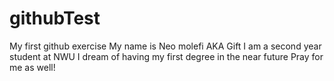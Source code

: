 # githubTest
My first github exercise
My name is Neo molefi AKA Gift
I am a second year student at NWU
I dream of having my first degree in the near future
Pray for me as well!
